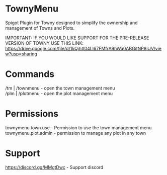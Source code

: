 # TownyMenu
 Spigot Plugin for Towny designed to simplify the ownership and management of Towns and Plots.
 
 IMPORTANT: IF YOU WOULD LIKE SUPPORT FOR THE PRE-RELEASE VERSION OF TOWNY USE THIS LINK: https://drive.google.com/file/d/1kQjhX04Ll67FMfrA9hWa0ABGitNP8iUV/view?usp=sharing
 
 # Commands
 /tm | /townmenu - open the town management menu  
 /plm | /plotmenu - open the plot management menu  


# Permissions

townymenu.town.use - Permission to use the town management menu  
townymenu.plot.admin - permission to manage any plot in any town  

# Support
https://discord.gg/MMgtDwc - Support discord

